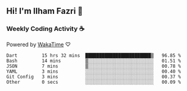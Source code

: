 ## Hi! I'm Ilham Fazri 👋

### Weekly Coding Activity ☕
Powered by [WakaTime](https://wakatime.com/) ♡
<!--START_SECTION:waka-->

```text
Dart         15 hrs 32 mins  ████████████████████████▒   96.85 %
Bash         14 mins         ▒░░░░░░░░░░░░░░░░░░░░░░░░   01.51 %
JSON         7 mins          ▒░░░░░░░░░░░░░░░░░░░░░░░░   00.78 %
YAML         3 mins          ░░░░░░░░░░░░░░░░░░░░░░░░░   00.40 %
Git Config   3 mins          ░░░░░░░░░░░░░░░░░░░░░░░░░   00.37 %
Other        0 secs          ░░░░░░░░░░░░░░░░░░░░░░░░░   00.09 %
```

<!--END_SECTION:waka-->
